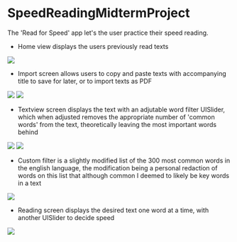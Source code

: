 # SpeedReadingMidtermProject

The 'Read for Speed' app let's the user practice their speed reading.
- Home view displays the users previously read texts

![](Images/HomeScreen.png)

- Import screen allows users to copy and paste texts with accompanying title to save for later, or to import texts as PDF

![](Images/ImportScreen.png) ![](Images/ImportPDF.png)

- Textview screen displays the text with an adjutable word filter UISlider, which when adjusted removes the appropriate number 
of 'common words' from the text, theoretically leaving the most important words behind

![](Images/TextViewFilterA.png) ![](Images/TextViewFilterB.png)

- Custom filter is a slightly modified list of the 300 most common words in the english language, the modification being a 
personal redaction of words on this list that although common I deemed to likely be key words in a text

![](Images/CommonWords.PNG)

- Reading screen displays the desired text one word at a time, with another UISlider to decide speed

![](Images/ReadingViewScreen.png)
